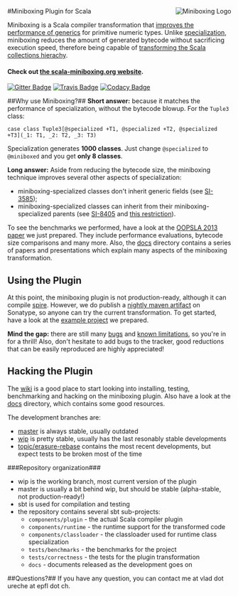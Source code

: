 <img src="http://scala-miniboxing.org/mbox2-thumbnail.png" alt="Miniboxing Logo" align="right">
#Miniboxing Plugin for Scala 

Miniboxing is a Scala compiler transformation that [improves the performance of generics](http://scala-miniboxing.org/benchmarks.html) for primitive numeric types. Unlike [specialization](http://infoscience.epfl.ch/record/150134/files/p42-dragos.pdf), miniboxing reduces the amount of generated bytecode without sacrificing execution speed, therefore being capable of [transforming the Scala collections hierachy](http://scala-miniboxing.org/example_linkedlist.html).

#### Check out [the scala-miniboxing.org website](http://scala-miniboxing.org).

[![Gitter Badge](https://badges.gitter.im/Join%20Chat.svg)](https://gitter.im/miniboxing/miniboxing-plugin)
[![Travis Badge](https://travis-ci.org/miniboxing/miniboxing-plugin.png?branch=wip)](https://travis-ci.org/miniboxing/miniboxing-plugin) 
[![Codacy Badge](https://www.codacy.com/project/badge/9251707ef64240969c55760af54da8bf)](https://www.codacy.com/app/vladureche/miniboxing)

##Why use Miniboxing?##
**Short answer:** because it matches the performance of specialization, without the bytecode blowup. For the `Tuple3` class:
```
case class Tuple3[@specialized +T1, @specialized +T2, @specialized +T3](_1: T1, _2: T2, _3: T3)
```
Specialization generates **1000 classes**. Just change `@specialized` to `@miniboxed` and you get **only 8 classes**.

**Long answer:** Aside from reducing the bytecode size, the miniboxing technique improves several other aspects of specialization:
 * miniboxing-specialized classes don't inherit generic fields (see [SI-3585](https://issues.scala-lang.org/browse/SI-3585));
 * miniboxing-specialized classes can inherit from their miniboxing-specialized parents (see [SI-8405](https://issues.scala-lang.org/browse/SI-8405) and [this restriction](https://github.com/scala/scala/blob/master/src/compiler/scala/tools/nsc/transform/SpecializeTypes.scala#L572)).

To see the benchmarks we performed, have a look at the [OOPSLA 2013 paper](https://github.com/miniboxing/miniboxing-plugin/blob/wip/docs/2013-07-oopsla-preprint.pdf) we just prepared. They include performance evaluations, bytecode size comparisons and many more. Also, the [docs](https://github.com/miniboxing/miniboxing-plugin/tree/wip/docs) directory contains a series of papers and presentations which explain many aspects of the miniboxing transformation.

## Using the Plugin ##
At this point, the miniboxing plugin is not production-ready, although it can compile [spire](https://github.com/non/spire). However, we do publish a [nightly maven artifact](https://scala-webapps.epfl.ch/jenkins/view/All/job/miniboxing-wip-nightly/) on Sonatype, so anyone can try the current transformation. To get started, have a look at the [example project](https://github.com/miniboxing/miniboxing-example) we prepared. 

**Mind the gap:** there are still many [bugs](https://github.com/miniboxing/miniboxing-plugin/issues?state=open) and [known limitations](https://github.com/miniboxing/miniboxing-plugin/wiki/Details-|-Known-Limitations), so you're in for a thrill! Also, don't hesitate to add bugs to the tracker, good reductions that can be easily reproduced are highly appreciated!

## Hacking the Plugin ##
The [wiki](https://github.com/miniboxing/miniboxing-plugin/wiki) is a good place to start looking into installing, testing, benchmarking and hacking on the miniboxing plugin. Also have a look at the [docs](https://github.com/miniboxing/miniboxing-plugin/tree/wip/docs) directory, which contains some good resources.

The development branches are:
 - [master](https://github.com/miniboxing/miniboxing-plugin/tree/master) is always stable, usually outdated
 - [wip](https://github.com/miniboxing/miniboxing-plugin/tree/wip) is pretty stable, usually has the last resonably stable developments
 - [topic/erasure-rebase](https://github.com/miniboxing/miniboxing-plugin/tree/topic/erasure-rebase) contains the most recent developments, but expect tests to be broken most of the time

###Repository organization###
 - wip is the working branch, most current version of the plugin
 - master is usually a bit behind wip, but should be stable (alpha-stable, not production-ready!)
 - sbt is used for compilation and testing
 - the repository contains several sbt sub-projects:
   - `components/plugin`      - the actual Scala compiler plugin
   - `components/runtime`     - the runtime support for the transformed code
   - `components/classloader` - the classloader used for runtime class specialization
   - `tests/benchmarks`       - the benchmarks for the project
   - `tests/correctness`      - the tests for the plugin transformation
   - `docs`                   - documents released as the development goes on

##Questions?##
If you have any question, you can contact me at vlad dot ureche at epfl dot ch.
